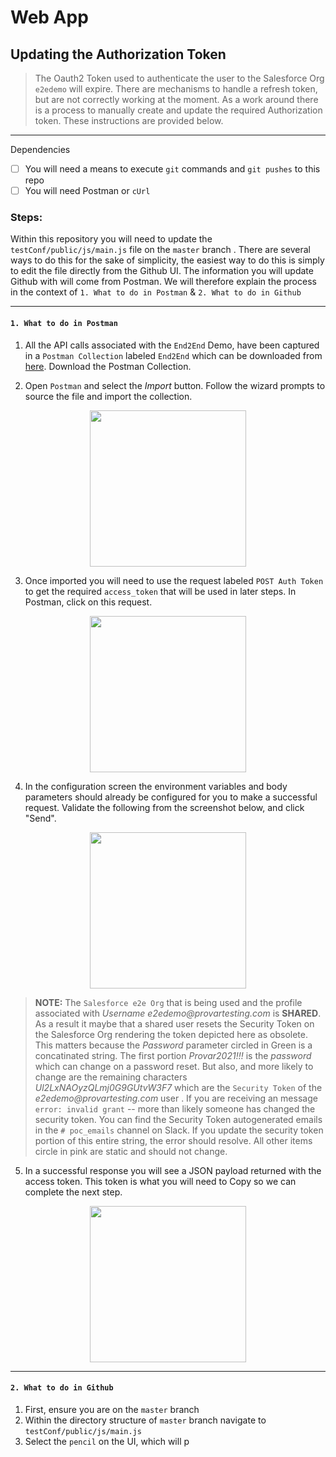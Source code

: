 # Web App

## Updating the Authorization Token 

> The Oauth2 Token used to authenticate the user to the Salesforce Org `e2edemo` will expire. There are mechanisms to handle a refresh token, but are not correctly working at the moment. As a work around there is a process to manually create and update the required Authorization token. These instructions are provided below. 
-------

Dependencies 
- [ ] You will need a means to execute `git` commands and `git pushes` to this repo
- [ ] You will need Postman or `cUrl`

### Steps: 

Within this repository you will need to update the `testConf/public/js/main.js` file on the `master` branch . There are several ways to do this for the sake of simplicity, the easiest way to do this is simply to edit the file directly from the Github UI. The information you will update Github with will come from Postman. We will therefore explain the process in the context of `1. What to do in Postman` & `2. What to do in Github`

--------

#### `1. What to do in Postman` 

1. All the API calls associated with the `End2End` Demo, have been captured in a `Postman Collection` labeled `End2End` which can be downloaded from [here](https://drive.google.com/file/d/1R6dWAIBV-SXCQXxPB5GfAEDXGYDZHtk-/view?usp=sharing). Download the Postman Collection. 

2. Open `Postman` and select the _Import_ button. Follow the wizard prompts to source the file and import the collection. 

<p align="center"><img src="https://user-images.githubusercontent.com/8760590/135658352-54cd46d3-5258-4353-8976-b2febdd3444a.png" width="250"/></p>

3. Once imported you will need to use the request labeled `POST Auth Token` to get the required `access_token` that will be used in later steps. In Postman, click on this request. 

<p align="center"><img src="https://user-images.githubusercontent.com/8760590/135659047-fbc64eec-1075-4efd-985f-20b21a220567.png" width="250"/></p>

4. In the configuration screen the environment variables and body parameters should already be configured for you to make a successful request. Validate the following from the screenshot below, and click "Send".

<p align="center"><img src="https://user-images.githubusercontent.com/8760590/135659677-2323935a-2f3f-485e-8f3b-9e259d27fecb.png" width="250"/></p>

> __NOTE:__ The `Salesforce e2e Org` that is being used and the profile associated with _Username e2edemo@provartesting.com_ is __SHARED__. As a result it maybe that a shared user resets the Security Token on the Salesforce Org rendering the token depicted here as obsolete. This matters because the _Password_ parameter circled in Green is a concatinated string. The first portion _Provar2021!!!_ is the _password_ which can change on a password reset. But also, and more likely to change are the remaining characters _Ul2LxNAOyzQLmj0G9GUtvW3F7_ which are the `Security Token` of the _e2edemo@provartesting.com_ user . If you are receiving an message `error: invalid grant` -- more than likely someone has changed the security token. You can find the Security Token autogenerated emails in the `# poc_emails` channel on Slack. If you update the security token portion of this entire string, the error should resolve. All other items circle in pink are static and should not change.

5. In a successful response you will see a JSON payload returned with the access token. This token is what you will need to Copy so we can complete the next step. 
<p align="center"><img src="https://user-images.githubusercontent.com/8760590/135661269-947b7eb8-781d-4156-a3fd-72f757cd2d4b.png" width="250"/></p>

----------

#### `2. What to do in Github`

1. First, ensure you are on the `master` branch
2. Within the directory structure of `master` branch navigate to `testConf/public/js/main.js`
3. Select the `pencil` on the UI, which will p